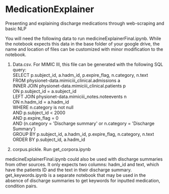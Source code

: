 # MedicationExplainer
Presenting and explaining discharge medications through web-scraping and basic NLP

You will need the following data to run medicineExplainerFinal.ipynb. While the notebook expects this data in the base folder of your google drive, the name and location of files can be customized with minor modification to the notebook.

1) Data.csv. For MIMIC III, this file can be generated with the following SQL query: \
SELECT p.subject_id, a.hadm_id, p.expire_flag, n.category, n.text\
FROM physionet-data.mimiciii_clinical.admissions a\
INNER JOIN physionet-data.mimiciii_clinical.patients p\
    ON p.subject_id = a.subject_id\
LEFT JOIN physionet-data.mimiciii_notes.noteevents n \
    ON n.hadm_id = a.hadm_id \
WHERE n.category is not null \
AND p.subject_id < 2000 \
AND p.expire_flag = 0 \
AND (n.category = 'Discharge summary' or n.category = 'Discharge Summary') \
GROUP BY p.subject_id, a.hadm_id, p.expire_flag, n.category, n.text \
ORDER BY p.subject_id, a.hadm_id 

2. corpus.pickle. Run get_corpora.ipynb

medicineExplainerFinal.ipynb could also be used with discharge summaries from other sources. It only expects two columns: hadm_id and text, which have the patients ID and the text in their discharge summary.\
get_keywords.ipynb is a separate notebook that may be used in the absence of discharge summaries to get keywords for inputted medication, condition pairs.
